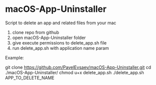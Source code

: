 # macOS-App-Uninstaller
Script to delete an app and related files from your mac

1. clone repo from github
2. open macOS-App-Uninstaller folder
3. give execute permissions to delete_app.sh file
4. run delete_app.sh with application name param

Example:

git clone https://github.com/PavelEvsaev/macOS-App-Uninstaller.git
cd ./macOS-App-Uninstaller/
chmod u+x delete_app.sh
./delete_app.sh APP_TO_DELETE_NAME